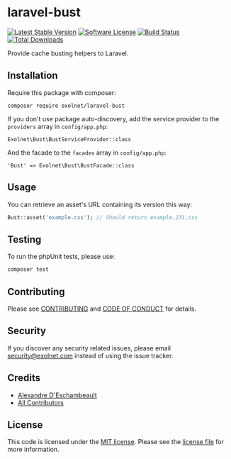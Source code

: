 # laravel-bust

[![Latest Stable Version](https://poser.pugx.org/eXolnet/laravel-bust/v/stable?format=flat-square)](https://packagist.org/packages/eXolnet/laravel-bust)
[![Software License](https://img.shields.io/badge/license-MIT-brightgreen.svg?style=flat-square)](LICENSE.md)
[![Build Status](https://img.shields.io/github/workflow/status/eXolnet/laravel-bust/tests?label=tests&style=flat-square)](https://github.com/eXolnet/laravel-bust/actions?query=workflow%3Atests)
[![Total Downloads](https://img.shields.io/packagist/dt/eXolnet/laravel-bust.svg?style=flat-square)](https://packagist.org/packages/eXolnet/laravel-bust)

Provide cache busting helpers to Laravel.

## Installation

Require this package with composer:

```
composer require exolnet/laravel-bust
```

If you don't use package auto-discovery, add the service provider to the ``providers`` array in `config/app.php`:

```
Exolnet\Bust\BustServiceProvider::class
```

And the facade to the ``facades`` array in `config/app.php`: 

```
'Bust' => Exolnet\Bust\BustFacade::class
```

## Usage

You can retrieve an asset's URL containing its version this way:

```php
Bust::asset('example.css'); // Should return example.231.css
``` 

## Testing

To run the phpUnit tests, please use:

``` bash
composer test
```

## Contributing

Please see [CONTRIBUTING](CONTRIBUTING.md) and [CODE OF CONDUCT](CODE_OF_CONDUCT.md) for details.

## Security

If you discover any security related issues, please email security@exolnet.com instead of using the issue tracker.

## Credits

- [Alexandre D'Eschambeault](https://github.com/xel1045)
- [All Contributors](../../contributors)

## License

This code is licensed under the [MIT license](http://choosealicense.com/licenses/mit/). 
Please see the [license file](LICENSE) for more information.
